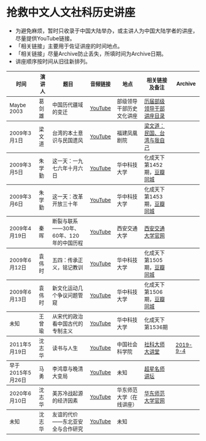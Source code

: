 # 抢救中文人文社科历史讲座

* 为避免麻烦，暂时只收录于中国大陆举办，或主讲人为中国大陆学者的讲座，尽量提供YouTube链接。
* 「相关链接」主要用于佐证讲座的时间地点。
* 「相关链接」尽量Archive防止丢失，所填时间为Archive日期。
* 讲座顺序按时间从旧往新排列。

<table>

<thead><tr>
    <th><sub>时间</sub></th>
    <th><sub>演讲人</sub></th>
    <th><sub>题目</sub></th>
    <th><sub>音频链接</sub></th>
    <th><sub>地点</sub></th>
    <th><sub>相关链接及备注</sub></th>
    <th><sub>Archive</sub></th>
</tr></thead>

<tbody><tr>
    <td><sub>Maybe 2003</sub></td>
    <td><sub>葛剑雄</sub></td>
    <td><sub>中国历代疆域的变迁 </sub></td>
    <td><sub><a href="https://youtu.be/YCsrdyDhi9w">YouTube</a></sub></td>
    <td><sub>部级领导干部历史文化讲座</sub></td>
    <td><sub><a href="http://culture.ifeng.com/gundong/detail_2012_02/29/12855499_0.shtml">历届部级领导干部讲座目录</a></sub></td>
    <th><sub></sub></th>
</tr></tbody>
  
<tbody><tr>
    <td><sub>2009年3月1日</sub></td>
    <td><sub>梁文道</sub></td>
    <td><sub>台湾的本土意识与民国遗风</sub></td>
    <td><sub><a href="https://www.youtube.com/watch?v=5ZLK5nCPEXU">YouTube</a></sub></td>
    <td><sub>福建凤凰剧院</sub></td>
    <td><sub><a href="http://liangwendao.org/archives/1504">梁文道：民国、台湾与我自己</a></sub></td>
    <th><sub></sub></th>
</tr></tbody>

<tbody><tr>
    <td><sub>2009年3月5日</sub></td>
    <td><sub>朱学勤</sub></td>
    <td><sub>这一天：一九七六年十月六日</sub></td>
    <td><sub><a href="https://www.youtube.com/watch?v=C3lj1hmhvS4&t">YouTube</a></sub></td>
    <td><sub>华中科技大学</sub></td>
    <td><sub>化成天下第1452期，<a href="https://www.douban.com/event/10544040/">豆瓣同城</a></sub></td>
    <th><sub></sub></th>
</tr></tbody>

<tbody><tr>
    <td><sub>2009年3月6日</sub></td>
    <td><sub>朱学勤</sub></td>
    <td><sub>这一天：改革开放三十年</sub></td>
    <td><sub><a href="https://www.youtube.com/watch?v=jIh0P4VHW-Q">YouTube</a></sub></td>
    <td><sub>华中科技大学</sub></td>
    <td><sub>化成天下第1453期，<a href="https://www.douban.com/event/10544040/">豆瓣同城</a></sub></td>
    <th><sub></sub></th>
</tr></tbody>

<tbody><tr>
    <td><sub>2009年4月19日</sub></td>
    <td><sub>秦晖</sub></td>
    <td><sub>断裂与联系——30年、60年、120年的中国历程</sub></td>
    <td><sub><a href="https://www.youtube.com/watch?v=AXVQkAeIHGA">YouTube</a></sub></td>
    <td><sub>西安交通大学</sub></td>
    <td><sub><a href="http://xsc.xjtu.edu.cn/info/1046/9018.htm">西安交通大学官网</a></sub></td>
    <th><sub></sub></th>
</tr></tbody>

<tbody><tr>
    <td><sub>2009年6月12日</sub></td>
    <td><sub>袁伟时</sub></td>
    <td><sub>五四：传承正义，铭记教训</sub></td>
    <td><sub><a href="https://www.youtube.com/watch?v=49EazRuPNNM">YouTube</a></sub></td>
    <td><sub>华中科技大学</sub></td>
    <td><sub>化成天下第1505期，<a href="https://www.douban.com/event/10784480/">豆瓣同城</a></sub></td>
    <th><sub></sub></th>
</tr></tbody>

<tbody><tr>
    <td><sub>2009年6月13日</sub></td>
    <td><sub>袁伟时</sub></td>
    <td><sub>新文化运动几个争议问题管窥 </sub></td>
    <td><sub><a href="https://www.youtube.com/watch?v=kekxDR868-0">YouTube</a></sub></td>
    <td><sub>华中科技大学</sub></td>
    <td><sub>化成天下第1506期，<a href="https://www.douban.com/event/10784480/">豆瓣同城</a></sub></td>
    <th><sub></sub></th>
</tr></tbody>

<tbody><tr>
    <td><sub>未知</sub></td>
    <td><sub>王曾瑜</sub></td>
    <td><sub>从宋代的政治看中国古代的专制主义</sub></td>
    <td><sub><a href="https://www.youtube.com/watch?v=o2_3LuffoSY">YouTube</a></sub></td>
    <td><sub>华中科技大学</sub></td>
    <td><sub>化成天下第1536期</sub></td>
    <th><sub></sub></th>
</tr></tbody>

<tbody><tr>
    <td><sub>2011年5月19日</sub></td>
    <td><sub>沈志华</sub></td>
    <td><sub>读书与人生</sub></td>
    <td><sub><a href="https://youtu.be/f97eFeMkjzI">YouTube</a></sub></td>
    <td><sub>中国社会科学院</sub></td>
    <td><sub><a href="http://mchm.gscass.cn/html/news/2015-11-02/420.html">社科大师大讲堂</a></sub></td>
    <td><sub><a href="https://web.archive.org/web/20200904165217/http://mchm.gscass.cn/html/news/2015-11-02/420.html">2019-9-4</a></sub></td>
</tr></tbody>

<tbody><tr>
    <td><sub>早于2015年5月26日</sub></td>
    <td><sub>马勇</sub></td>
    <td><sub>李鸿章与晚清大变局</sub></td>
    <td><sub><a href="https://www.youtube.com/watch?v=Fvg06JuTG_A">YouTube</a></sub></td>
    <td><sub>未知</sub></td>
    <td><sub><a href="http://221.13.137.120:8098/videoinfo.asp?id=104633">超星名师讲坛</a></sub></td>
    <th><sub></sub></th>
</tr></tbody>

<tbody><tr>
    <td><sub>2020年6月10日</sub></td>
    <td><sub>沈志华</sub></td>
    <td><sub>美苏冷战起源的经济因素</sub></td>
    <td><sub><a href="https://www.youtube.com/watch?v=3tRCTacjjXU">YouTube</a></sub></td>
    <td><sub>华东师范大学（在线讲座）</sub></td>
    <td><sub><a href="http://history.ecnu.edu.cn/a3/d6/c21736a304086/page.htm">华东师范大学官网</a></sub></td>
    <th><sub></sub></th>
</tr></tbody>

<tbody><tr>
    <td><sub>未知</sub></td>
    <td><sub>沈志华</sub></td>
    <td><sub>友谊的代价——东北亚安全与合作研究</sub></td>
    <td><sub><a href="https://www.youtube.com/watch?v=jn8eQOtmFEA">YouTube</a></sub></td>
    <td><sub>未知</sub></td>
    <td><sub></sub></td>
    <th><sub></sub></th>
</tr></tbody>

</table>
